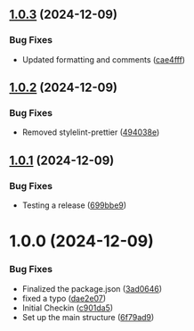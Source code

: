 ## [1.0.3](https://github.com/jdhillen/stylelint-config/compare/v1.0.2...v1.0.3) (2024-12-09)


### Bug Fixes

* Updated formatting and comments ([cae4fff](https://github.com/jdhillen/stylelint-config/commit/cae4fff08c234642bc8a6845ee668e3ea6b38e30))

## [1.0.2](https://github.com/jdhillen/stylelint-config/compare/v1.0.1...v1.0.2) (2024-12-09)


### Bug Fixes

* Removed stylelint-prettier ([494038e](https://github.com/jdhillen/stylelint-config/commit/494038edcb170ee5e94c371cba6c972cd5efc8b5))

## [1.0.1](https://github.com/jdhillen/stylelint-config/compare/v1.0.0...v1.0.1) (2024-12-09)


### Bug Fixes

* Testing a release ([699bbe9](https://github.com/jdhillen/stylelint-config/commit/699bbe91a948c7b6957c4647449653e4ea019f8e))

# 1.0.0 (2024-12-09)


### Bug Fixes

* Finalized the package.json ([3ad0646](https://github.com/jdhillen/stylelint-config/commit/3ad06462ee36be0a8d0988d5c756d08de0152f7d))
* fixed a typo ([dae2e07](https://github.com/jdhillen/stylelint-config/commit/dae2e07810e48f17dfb95a8727deeb0f59bf0f56))
* Initial Checkin ([c901da5](https://github.com/jdhillen/stylelint-config/commit/c901da55c4f4f8ae4c59579c4c195f121165d754))
* Set up the main structure ([6f79ad9](https://github.com/jdhillen/stylelint-config/commit/6f79ad9c3a15b1285bf37c5132940e9b270a610e))
